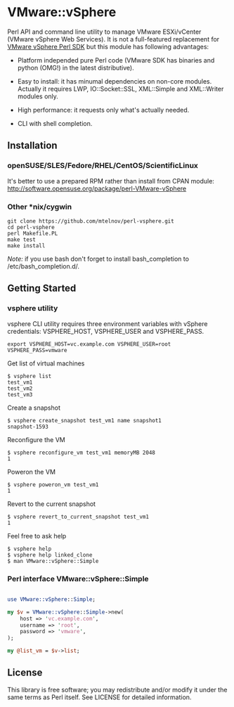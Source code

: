 # VMware::vSphere

Perl API and command line utility to manage VMware ESXi/vCenter (VMware vSphere Web Services).
It is not a full-featured replacement for [VMware vSphere Perl SDK](https://www.vmware.com/support/developer/viperltoolkit/index.html) but this module has following advantages:

* Platform independed pure Perl code (VMware SDK has binaries and python (OMG!) in the latest distributive).

* Easy to install: it has minumal dependencies on non-core modules. Actually it requires LWP, IO::Socket::SSL, XML::Simple and XML::Writer modules only.

* High performance: it requests only what's actually needed.

* CLI with shell completion.

## Installation

### openSUSE/SLES/Fedore/RHEL/CentOS/ScientificLinux

It's better to use a prepared RPM rather than install from CPAN module:
http://software.opensuse.org/package/perl-VMware-vSphere

### Other \*nix/cygwin

```shell
git clone https://github.com/mtelnov/perl-vsphere.git
cd perl-vsphere
perl Makefile.PL
make test
make install
```

*Note:* if you use bash don't forget to install bash_completion to
/etc/bash_completion.d/.

## Getting Started

### vsphere utility

vsphere CLI utility requires three environment variables with vSphere
credentials: VSPHERE_HOST, VSPHERE_USER and VSPHERE_PASS.

```shell
export VSPHERE_HOST=vc.example.com VSPHERE_USER=root VSPHERE_PASS=vmware
```

Get list of virtual machines

    $ vsphere list
    test_vm1
    test_vm2
    test_vm3

Create a snapshot

    $ vsphere create_snapshot test_vm1 name snapshot1
    snapshot-1593

Reconfigure the VM

    $ vsphere reconfigure_vm test_vm1 memoryMB 2048
    1

Poweron the VM

    $ vsphere poweron_vm test_vm1
    1

Revert to the current snapshot

    $ vsphere revert_to_current_snapshot test_vm1
    1

Feel free to ask help

    $ vsphere help
    $ vsphere help linked_clone
    $ man VMware::vSphere::Simple


### Perl interface VMware::vSphere::Simple

```perl

use VMware::vSphere::Simple;

my $v = VMware::vSphere::Simple->new(
    host => 'vc.example.com',
    username => 'root',
    password => 'vmware',
);

my @list_vm = $v->list;
```

## License

This library is free software; you may redistribute and/or modify it under the
same terms as Perl itself.
See LICENSE for detailed information.
